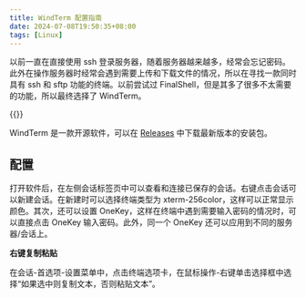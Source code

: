 ```yaml
---
title: WindTerm 配置指南
date: 2024-07-08T19:50:35+08:00
tags: [Linux]
---
```


以前一直在直接使用 ssh 登录服务器，随着服务器越来越多，经常会忘记密码。此外在操作服务器时经常会遇到需要上传和下载文件的情况，所以在寻找一款同时具有 ssh 和 sftp 功能的终端。以前尝试过 FinalShell，但是其多了很多不太需要的功能，所以最终选择了 WindTerm。

{{<github repo="kingToolbox/WindTerm">}}

WindTerm 是一款开源软件，可以在 [Releases](https://github.com/kingToolbox/WindTerm/releases) 中下载最新版本的安装包。

## 配置

打开软件后，在左侧会话标签页中可以查看和连接已保存的会话。右键点击会话可以新建会话。在新建时可以选择终端类型为 xterm-256color，这样可以正常显示颜色。其次，还可以设置 OneKey，这样在终端中遇到需要输入密码的情况时，可以直接点击 OneKey 输入密码。此外，同一个 OneKey 还可以应用到不同的服务器/会话上。

**右键复制粘贴**

在会话-首选项-设置菜单中，点击终端选项卡，在鼠标操作-右键单击选择框中选择“如果选中则复制文本，否则粘贴文本”。
